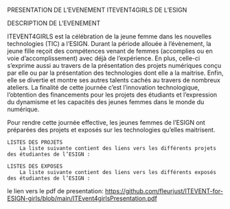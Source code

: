 PRESENTATION DE L’EVENEMENT ITEVENT4GIRLS DE L’ESIGN
  
  DESCRIPTION DE L’EVENEMENT 
  
   ITEVENT4GIRLS est la célébration de la jeune femme dans les nouvelles technologies (TIC) a l’ESIGN. Durant la période allouée à l’évènement, la jeune fille reçoit des compétences venant de femmes (accomplies ou en voie d’accomplissement) avec déjà de l’expérience. En plus, celle-ci s’exprime aussi au travers de la présentation des projets numériques conçu par elle ou par la présentation des technologies dont elle a la maitrise. Enfin, elle se divertie et montre ses autres talents cachés au travers de nombreux ateliers.
   La finalité de cette journée c’est l’innovation technologique, l’obtention des financements pour les projets des étudiants et l’expression du dynamisme et les capacités des jeunes femmes dans le monde du numérique.

  Pour rendre cette journée effective, les jeunes femmes de l’ESIGN ont préparées des projets et exposés sur les technologies qu’elles maitrisent.  
  
	LISTES DES PROJETS
		La liste suivante contient des liens vers les différents projets des étudiantes de l’ESIGN :

	LISTES DES EXPOSES 
		La liste suivante contient des liens vers les différents exposés des étudiantes de l’ESIGN :

le lien vers le pdf de presentation:
	https://github.com/fleurjust/ITEVENT-for-ESIGN-girls/blob/main/ITEvent4girlsPresentation.pdf
